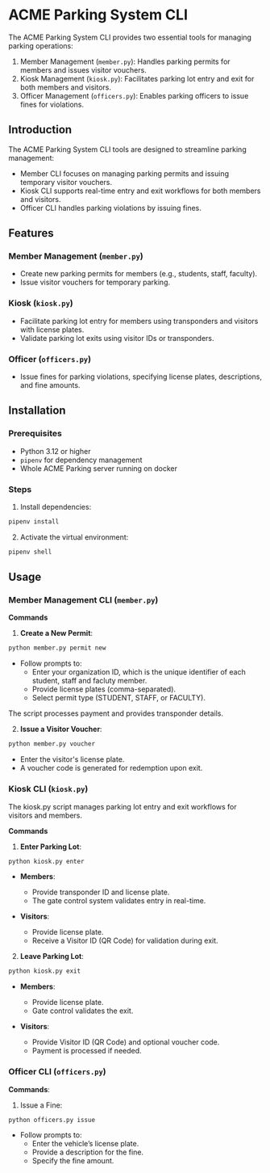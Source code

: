 # ACME Parking System CLI

The ACME Parking System CLI provides two essential tools for managing parking operations:

1. Member Management (`member.py`): Handles parking permits for members and issues visitor vouchers.
2. Kiosk Management (`kiosk.py`): Facilitates parking lot entry and exit for both members and visitors.
3. Officer Management (`officers.py`): Enables parking officers to issue fines for violations.

## Introduction

The ACME Parking System CLI tools are designed to streamline parking management:

- Member CLI focuses on managing parking permits and issuing temporary visitor vouchers.
- Kiosk CLI supports real-time entry and exit workflows for both members and visitors.
- Officer CLI handles parking violations by issuing fines.

## Features

### Member Management (`member.py`)
- Create new parking permits for members (e.g., students, staff, faculty).
- Issue visitor vouchers for temporary parking.

### Kiosk (`kiosk.py`)
- Facilitate parking lot entry for members using transponders and visitors with license plates.
- Validate parking lot exits using visitor IDs or transponders.

### Officer (`officers.py`)
- Issue fines for parking violations, specifying license plates, descriptions, and fine amounts.

## Installation

### Prerequisites
- Python 3.12 or higher
- `pipenv` for dependency management
- Whole ACME Parking server running on docker

### Steps

1. Install dependencies:
```bash
pipenv install
```
2. Activate the virtual environment:
```bash
pipenv shell
```

## Usage

### Member Management CLI (`member.py`)

__Commands__

1. __Create a New Permit__:

```bash
python member.py permit new
```

- Follow prompts to:
    - Enter your organization ID, which is the unique identifier of each student, staff and facluty member.
    - Provide license plates (comma-separated).
    - Select permit type (STUDENT, STAFF, or FACULTY).

The script processes payment and provides transponder details.

2. __Issue a Visitor Voucher__:

```bash
python member.py voucher
```

- Enter the visitor's license plate.
- A voucher code is generated for redemption upon exit.

### Kiosk CLI (`kiosk.py`)

The kiosk.py script manages parking lot entry and exit workflows for visitors and members.

__Commands__

1. __Enter Parking Lot__:

```bash
python kiosk.py enter
```

- __Members__:
    - Provide transponder ID and license plate.
    - The gate control system validates entry in real-time.

- __Visitors__:
    - Provide license plate.
    - Receive a Visitor ID (QR Code) for validation during exit.

2. __Leave Parking Lot__:

```bash
python kiosk.py exit
```

- __Members__:
    - Provide license plate.
    - Gate control validates the exit.

- __Visitors__:
    - Provide Visitor ID (QR Code) and optional voucher code.
    - Payment is processed if needed.

### Officer CLI (`officers.py`)

__Commands__:

1. Issue a Fine:

```bash
python officers.py issue
```

- Follow prompts to:
    - Enter the vehicle’s license plate.
	- Provide a description for the fine.
	- Specify the fine amount.
